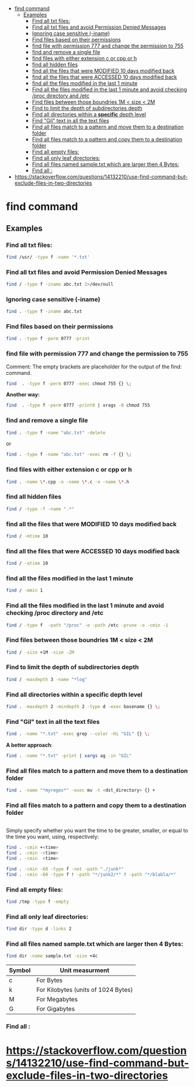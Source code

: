 <!--ts-->
* [find command](#find-command)
   * [Examples](#examples)
      * [Find all txt files:](#find-all-txt-files)
      * [Find all txt files and avoid Permission Denied Messages](#find-all-txt-files-and-avoid-permission-denied-messages)
      * [Ignoring case sensitive (-iname)](#ignoring-case-sensitive--iname)
      * [Find files based on their permissions](#find-files-based-on-their-permissions)
      * [find file with permission 777 and change the permission to 755](#find-file-with-permission-777-and-change-the-permission-to-755)
      * [find and remove a single file](#find-and-remove-a-single-file)
      * [find files with either extension c or cpp or h](#find-files-with-either-extension-c-or-cpp-or-h)
      * [find all hidden files](#find-all-hidden-files)
      * [find all the files that were MODIFIED 10 days modified back](#find-all-the-files-that-were-modified-10-days-modified-back)
      * [find all the files that were ACCESSED 10 days modified back](#find-all-the-files-that-were-accessed-10-days-modified-back)
      * [find all the files modified in the last 1 minute](#find-all-the-files-modified-in-the-last-1-minute)
      * [Find all the files modified in the last 1 minute and avoid checking /proc directory and /etc](#find-all-the-files-modified-in-the-last-1-minute-and-avoid-checking-proc-directory-and-etc)
      * [Find files between those boundries 1M &lt; size &lt; 2M](#find-files-between-those-boundries-1m--size--2m)
      * [Find to limit the depth of subdirectories depth](#find-to-limit-the-depth-of-subdirectories-depth)
      * [Find all directories within a <strong>specific</strong> depth level](#find-all-directories-within-a-specific-depth-level)
      * [Find "Gil" text in all the text files](#find-gil-text-in-all-the-text-files)
      * [Find all files match to a pattern and move them to a destination folder](#find-all-files-match-to-a-pattern-and-move-them-to-a-destination-folder)
      * [Find all files match to a pattern and copy them to a destination folder](#find-all-files-match-to-a-pattern-and-copy-them-to-a-destination-folder)
      * [Find all empty files:](#find-all-empty-files)
      * [Find all only leaf directories:](#find-all-only-leaf-directories)
      * [Find all files named sample.txt which are larger then 4 Bytes:](#find-all-files-named-sampletxt-which-are-larger-then-4-bytes)
      * [Find all :](#find-all-)
* [<a href="https://stackoverflow.com/questions/14132210/use-find-command-but-exclude-files-in-two-directories" rel="nofollow">https://stackoverflow.com/questions/14132210/use-find-command-but-exclude-files-in-two-directories</a>](#httpsstackoverflowcomquestions14132210use-find-command-but-exclude-files-in-two-directories)

<!-- Created by https://github.com/ekalinin/github-markdown-toc -->
<!-- Added by: gil_diy, at: Sun 04 Dec 2022 01:53:32 IST -->

<!--te-->

# find command
## Examples

### Find all txt files:
```bash
find /usr/ -type f -name '*.txt'
```

### Find all txt files and avoid Permission Denied Messages
```bash
find / -type f -iname abc.txt 2>/dev/null
```

### Ignoring case sensitive (-iname)
```bash
find . -type f -iname abc.txt
```
### Find files based on their permissions
```bash
find . -type f -perm 0777 -print
```
### find file with permission 777 and change the permission to 755
Comment: The empty brackets are placeholder for the output of the find: command.
```bash
find  . -type f -perm 0777 -exec chmod 755 {} \;
```
**Another way:**
```bash
find  . -type f -perm 0777 -print0 | xrags -0 chmod 755
```
### find and remove a single file
```bash
find . -type f -name "abc.txt" -delete
```
or

```bash
find . -type f -name "abc.txt" -exec rm -f {} \;
```


### find files with either extension c or cpp or h
```bash
find . -name \*.cpp -o -name \*.c -o -name \*.h
```

### find all hidden files
```bash
find / -type -f -name ".*"
```
### find all the files that were MODIFIED 10 days modified back
```bash
find / -mtime 10
```
### find all the files that were ACCESSED 10 days modified back
```bash
find / -atime 10
```
### find all the files modified in the last 1 minute
```bash
find / -mmin 1
```

### Find all the files modified in the last 1 minute and avoid checking /proc directory and /etc
```bash
find / -type f  -path "/proc" -o -path /etc -prune -o -cmin -1
```
### Find files between those boundries 1M < size < 2M
```bash
find / -size +1M -size -2M
```
### Find to limit the depth of subdirectories depth
```bash
find / -maxdepth 3 -name "*log"
```

### Find all directories within a **specific** depth level
```bash
find . -maxdepth 2 -mindepth 2 -type d -exec basename {} \;
```

### Find "Gil" text in all the text files

```bash
find . -name "*.txt" -exec grep --color -Hi "GIL" {} \;
```

**A better approach**:
```bash
find . -name "*.txt" -print | xargs ag -in "GIL"
```

### Find all files match to a pattern and move them to a destination folder

```bash
find . -name "*myregex*" -exec mv -t <dst_directory> {} +
```

### Find all files match to a pattern and copy them to a destination folder

```
```


Simply specify whether you want the time to be greater, smaller, or equal to the time you want, using, respectively:
```bash
find . -cmin +<time>
find . -cmin -<time>
find . -cmin  <time>

find . -cmin -60 -type f -not -path "./junk*"
find . -cmin -60 -type f ! -path "*/junk2/*" ! -path "*/blabla/*"
```

### Find all empty files:
```bash
find /tmp -type f -empty
```

### Find all only leaf directories:
```bash
find dir -type d -links 2
```

### Find all files named sample.txt which are larger then 4 Bytes:

```bash
find dir -name sample.txt -size +4c
```

 Symbol | Unit measurment
------------|-----
 c | For Bytes
 k | For Kilobytes (units of 1024 Bytes)
 M | For Megabytes
 G | For Gigabytes



### Find all :


# https://stackoverflow.com/questions/14132210/use-find-command-but-exclude-files-in-two-directories
